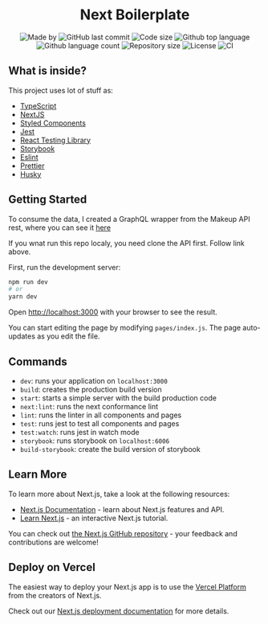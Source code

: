 <h1 align="center">Next Boilerplate</h1>

<p align="center">
  <img alt="Made by" src="https://img.shields.io/badge/made%20by-Morpa%20-%2356BEB8">

  <img alt="GitHub last commit" src="https://img.shields.io/github/last-commit/morpa/makup-store.svg?color=56BEB8">

  <img alt="Code size" src="https://img.shields.io/github/languages/code-size/morpa/makup-store.svg?color=56BEB8">

  <img alt="Github top language" src="https://img.shields.io/github/languages/top/Morpa/makup-store?color=56BEB8">

  <img alt="Github language count" src="https://img.shields.io/github/languages/count/Morpa/makup-store?color=56BEB8">

  <img alt="Repository size" src="https://img.shields.io/github/repo-size/Morpa/makup-store?color=56BEB8">

  <img alt="License" src="https://img.shields.io/github/license/Morpa/makup-store?color=56BEB8">

  <img alt="CI" src="https://github.com/Morpa/makup-store/workflows/ci/badge.svg?color=56BEB8">

</p>

## What is inside?

This project uses lot of stuff as:

- [TypeScript](https://www.typescriptlang.org/)
- [NextJS](https://nextjs.org/)
- [Styled Components](https://styled-components.com/)
- [Jest](https://jestjs.io/)
- [React Testing Library](https://testing-library.com/docs/react-testing-library/intro)
- [Storybook](https://storybook.js.org/)
- [Eslint](https://eslint.org/)
- [Prettier](https://prettier.io/)
- [Husky](https://github.com/typicode/husky)

## Getting Started

To consume the data, I created a GraphQL wrapper from the Makeup API rest, where you can see it [here](https://github.com/Morpa/Makeup-Api-GraphQL)

If you wnat run this repo localy, you need clone the API first. Follow link above.

First, run the development server:

```bash
npm run dev
# or
yarn dev
```

Open [http://localhost:3000](http://localhost:3000) with your browser to see the result.

You can start editing the page by modifying `pages/index.js`. The page auto-updates as you edit the file.

## Commands

- `dev`: runs your application on `localhost:3000`
- `build`: creates the production build version
- `start`: starts a simple server with the build production code
- `next:lint`: runs the next conformance lint
- `lint`: runs the linter in all components and pages
- `test`: runs jest to test all components and pages
- `test:watch`: runs jest in watch mode
- `storybook`: runs storybook on `localhost:6006`
- `build-storybook`: create the build version of storybook

## Learn More

To learn more about Next.js, take a look at the following resources:

- [Next.js Documentation](https://nextjs.org/docs) - learn about Next.js features and API.
- [Learn Next.js](https://nextjs.org/learn) - an interactive Next.js tutorial.

You can check out [the Next.js GitHub repository](https://github.com/vercel/next.js/) - your feedback and contributions are welcome!

## Deploy on Vercel

The easiest way to deploy your Next.js app is to use the [Vercel Platform](https://vercel.com/import?utm_medium=default-template&filter=next.js&utm_source=create-next-app&utm_campaign=create-next-app-readme) from the creators of Next.js.

Check out our [Next.js deployment documentation](https://nextjs.org/docs/deployment) for more details.
